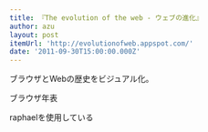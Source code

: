 ```yaml
---
title: 『The evolution of the web - ウェブの進化』
author: azu
layout: post
itemUrl: 'http://evolutionofweb.appspot.com/'
date: '2011-09-30T15:00:00.000Z'
---
```

ブラウザとWebの歴史をビジュアル化。

ブラウザ年表

raphaelを使用している
